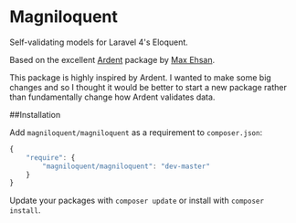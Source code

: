 Magniloquent
============

Self-validating models for Laravel 4's Eloquent.

Based on the excellent [Ardent](https://github.com/laravelbook/ardent) package by [Max Ehsan](https://github.com/laravelbook).

This package is highly inspired by Ardent. I wanted to make some big changes and so I thought it would be better to start a new package rather than fundamentally change how Ardent validates data.

##Installation

Add `magniloquent/magniloquent` as a requirement to `composer.json`:

```javascript
{
    "require": {
        "magniloquent/magniloquent": "dev-master"
    }
}
```

Update your packages with `composer update` or install with `composer install`.